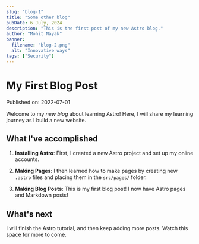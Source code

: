 ```yaml
---
slug: "blog-1"
title: "Some other blog"
pubDate: 6 July, 2024
description: "This is the first post of my new Astro blog."
author: "Mohit Nayak"
banner:
  filename: "blog-2.png"
  alt: "Innovative ways"
tags: ["Security"]
---
```


# My First Blog Post

Published on: 2022-07-01

Welcome to my _new blog_ about learning Astro! Here, I will share my learning journey as I build a new website.

## What I've accomplished

1. **Installing Astro**: First, I created a new Astro project and set up my online accounts.

2. **Making Pages**: I then learned how to make pages by creating new `.astro` files and placing them in the `src/pages/` folder.

3. **Making Blog Posts**: This is my first blog post! I now have Astro pages and Markdown posts!

## What's next

I will finish the Astro tutorial, and then keep adding more posts. Watch this space for more to come.
